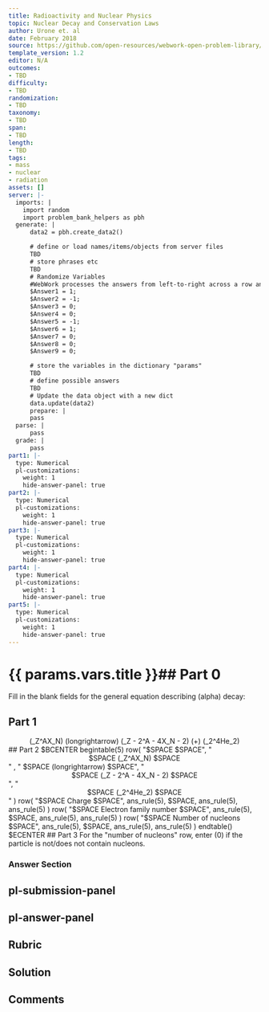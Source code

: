 ```yaml
---
title: Radioactivity and Nuclear Physics
topic: Nuclear Decay and Conservation Laws
author: Urone et. al
date: February 2018
source: https://github.com/open-resources/webwork-open-problem-library/tree/master/Contrib/BrockPhysics/College_Physics_Urone/31.Radioactivity_and_Nuclear_Physics/31-04.Nuclear_Decay_and_Conservation_Laws/NU_U17-31-04-014.pg
template_version: 1.2
editor: N/A
outcomes:
- TBD
difficulty:
- TBD
randomization:
- TBD
taxonomy:
- TBD
span:
- TBD
length:
- TBD
tags:
- mass
- nuclear
- radiation
assets: []
server: |-
  imports: |
    import random
    import problem_bank_helpers as pbh
  generate: |
      data2 = pbh.create_data2()

      # define or load names/items/objects from server files
      TBD
      # store phrases etc
      TBD
      # Randomize Variables
      #WebWork processes the answers from left-to-right across a row and then down to the next column.#
      $Answer1 = 1;
      $Answer2 = -1;
      $Answer3 = 0;
      $Answer4 = 0;
      $Answer5 = -1;
      $Answer6 = 1;
      $Answer7 = 0;
      $Answer8 = 0;
      $Answer9 = 0;

      # store the variables in the dictionary "params"
      TBD
      # define possible answers
      TBD
      # Update the data object with a new dict
      data.update(data2)
      prepare: |
      pass
  parse: |
      pass
  grade: |
      pass
part1: |-
  type: Numerical
  pl-customizations:
    weight: 1
    hide-answer-panel: true
part2: |-
  type: Numerical
  pl-customizations:
    weight: 1
    hide-answer-panel: true
part3: |-
  type: Numerical
  pl-customizations:
    weight: 1
    hide-answer-panel: true
part4: |-
  type: Numerical
  pl-customizations:
    weight: 1
    hide-answer-panel: true
part5: |-
  type: Numerical
  pl-customizations:
    weight: 1
    hide-answer-panel: true
---
```


# {{ params.vars.title }}## Part 0 
Fill in the blank fields for the general equation describing (alpha) decay: 
## Part 1 
<center>(_Z^AX_N) (longrightarrow) (_Z - 2^A - 4X_N - 2) (+) (_2^4He_2)</center> 
## Part 2 
$BCENTER begintable(5)  row( "$SPACE $SPACE", "<center> $SPACE (_Z^AX_N) $SPACE </center>" , " $SPACE (longrightarrow) $SPACE", "<center> $SPACE (_Z - 2^A - 4X_N - 2) $SPACE </center>", "<center> $SPACE (_2^4He_2) $SPACE </center>" )  row( "$SPACE Charge $SPACE", ans_rule(5), $SPACE,        ans_rule(5), ans_rule(5) )  row( "$SPACE Electron family number $SPACE", ans_rule(5), $SPACE,        ans_rule(5), ans_rule(5) )  row( "$SPACE Number of nucleons $SPACE", ans_rule(5), $SPACE,        ans_rule(5), ans_rule(5) )  endtable() $ECENTER 
## Part 3 
For the "number of nucleons" row, enter (0) if the particle is not/does not contain nucleons. 


### Answer Section 


## pl-submission-panel 


## pl-answer-panel 


## Rubric 


## Solution 


## Comments 


